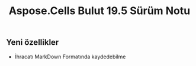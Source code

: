 ﻿---
title: Aspose.Cells Bulut 19.5 Sürüm Notu
second_title: Aspose.Cells Cloud Documen
type: docs
url: /tr/aspose-cells-cloud-19-5-release-notes/
weight: 50
description: Aspose.Cells Bulut, oluşturma, dönüştürme, birleştirme, bölme, korumalı, iç nesne işlemi vb. için Excel'i destekler
---
## **Yeni özellikler**
- İhracatı MarkDown Formatında kaydedebilme
